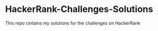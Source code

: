 # HackerRank-Challenges-Solutions

This repo cintains my solutions for the challenges on HackerRank
